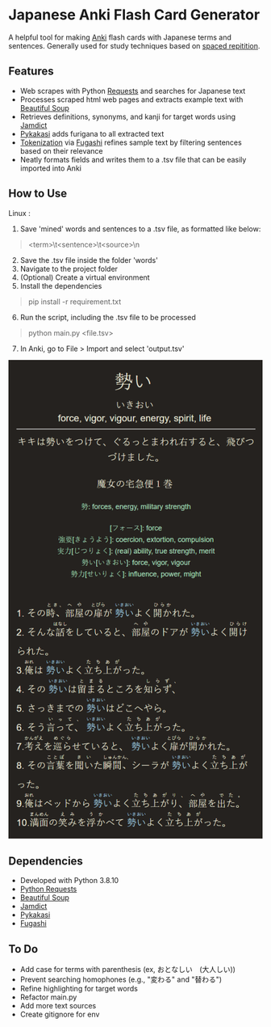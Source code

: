 # Japanese Anki Flash Card Generator

A helpful tool for making [Anki](https://apps.ankiweb.net/) flash cards with Japanese terms and sentences. Generally used for study techniques based on [spaced repitition](https://en.wikipedia.org/wiki/Spaced_repetition).

## Features
* Web scrapes with Python [Requests](https://docs.python-requests.org) and searches for Japanese text
* Processes scraped html web pages and extracts example text with [Beautiful Soup](https://www.crummy.com/software/BeautifulSoup/)
* Retrieves definitions, synonyms, and kanji for target words using [Jamdict](https://jamdict.readthedocs.io/en/latest/)
* [Pykakasi](https://pykakasi.readthedocs.io/en/latest/api.html) adds furigana to all extracted text
* [Tokenization](https://en.wikipedia.org/wiki/Lexical_analysis#Tokenization) via [Fugashi](https://www.dampfkraft.com/nlp/how-to-tokenize-japanese.html) refines sample text by filtering sentences based on their relevance
* Neatly formats fields and writes them to a .tsv file that can be easily imported into Anki

## How to Use
Linux :
1. Save 'mined' words and sentences to a .tsv file, as formatted like below:
> \<term\>\t\<sentence\>\t\<source\>\n
2. Save the .tsv file inside the folder 'words'
3. Navigate to the project folder
4. (Optional) Create a virtual environment
5. Install the dependencies
> pip install -r requirement.txt
6. Run the script, including the .tsv file to be processed
> python main.py <file.tsv>
7. In Anki, go to File > Import and select 'output.tsv'

<p align="center">
  <img src="anki.png" alt="">
</p>

## Dependencies
* Developed with Python 3.8.10
* [Python Requests](https://docs.python-requests.org)
* [Beautiful Soup](https://beautiful-soup-4.readthedocs.io/en/latest/#installing-beautiful-soup)
* [Jamdict](https://github.com/neocl/jamdict)
* [Pykakasi](https://github.com/miurahr/pykakasi)
* [Fugashi](https://github.com/polm/fugashi)

## To Do
* Add case for terms with parenthesis (ex, おとなしい　(大人しい))
* Prevent searching homophones (e.g., "変わる" and "替わる")
* Refine highlighting for target words
* Refactor main.py
* Add more text sources
* Create gitignore for env
